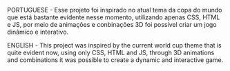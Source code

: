 PORTUGUESE - Esse projeto foi inspirado no atual tema da copa do mundo que está bastante evidente nesse momento, utilizando apenas CSS, HTML e JS, por meio de animações e conbinações 3D foi possível criar um jogo dinâmico e interativo.

ENGLISH - This project was inspired by the current world cup theme that is quite evident now, using only CSS, HTML and JS, through 3D animations and combinations it was possible to create a dynamic and interactive game.
